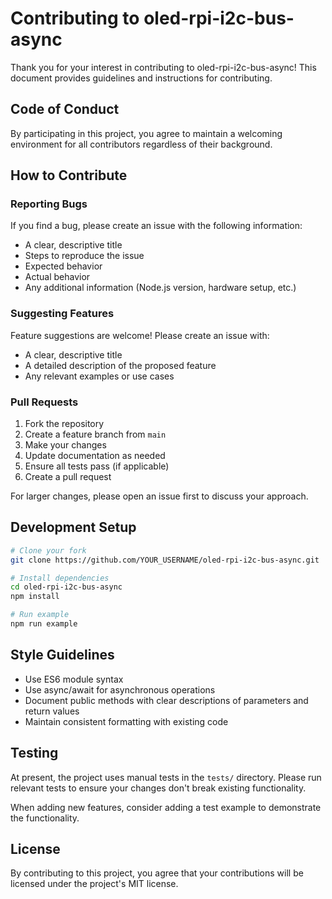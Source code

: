 # Contributing to oled-rpi-i2c-bus-async

Thank you for your interest in contributing to oled-rpi-i2c-bus-async! This document provides guidelines and instructions for contributing.

## Code of Conduct

By participating in this project, you agree to maintain a welcoming environment for all contributors regardless of their background.

## How to Contribute

### Reporting Bugs

If you find a bug, please create an issue with the following information:
- A clear, descriptive title
- Steps to reproduce the issue
- Expected behavior
- Actual behavior
- Any additional information (Node.js version, hardware setup, etc.)

### Suggesting Features

Feature suggestions are welcome! Please create an issue with:
- A clear, descriptive title
- A detailed description of the proposed feature
- Any relevant examples or use cases

### Pull Requests

1. Fork the repository
2. Create a feature branch from `main`
3. Make your changes
4. Update documentation as needed
5. Ensure all tests pass (if applicable)
6. Create a pull request

For larger changes, please open an issue first to discuss your approach.

## Development Setup

```bash
# Clone your fork
git clone https://github.com/YOUR_USERNAME/oled-rpi-i2c-bus-async.git

# Install dependencies
cd oled-rpi-i2c-bus-async
npm install

# Run example
npm run example
```

## Style Guidelines

- Use ES6 module syntax
- Use async/await for asynchronous operations
- Document public methods with clear descriptions of parameters and return values
- Maintain consistent formatting with existing code

## Testing

At present, the project uses manual tests in the `tests/` directory. Please run relevant tests to ensure your changes don't break existing functionality.

When adding new features, consider adding a test example to demonstrate the functionality.

## License

By contributing to this project, you agree that your contributions will be licensed under the project's MIT license.